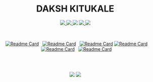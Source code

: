 <div align="center">

<h1>DAKSH KITUKALE</h1>

</div>

<div align="center">
<a href="https://www.linkedin.com/in/daksh-kitukale-824843235/" target="_blank">
<img src="https://img.shields.io/static/v1?label=&message=Linkedin&color=57BDDA&style=for-the-badge&logo=linkedin" />
</a>
  <a href="https://leetcode.com/K-Daksh/" target="_blank">
<img src="https://img.shields.io/badge/LeetCode-blue.svg?style=for-the-badge&logo=LeetCode&logoColor=white&color=57BDDA" />
</a>
<a href="https://auth.geeksforgeeks.org/user/dakshkitukale03" target="_blank">
<img src="https://img.shields.io/badge/GeeksforGeeks-blue?style=for-the-badge&logo=geeksforgeeks&logoColor=white&color=57BDDA" ;></img></a>
</a> 
<a href="https://www.codechef.com/users/daksh_kitukale" target="_blank">
<img src="https://img.shields.io/badge/CodeChef-blue.svg?style=for-the-badge&logo=CodeChef&logoColor=white&color=57BDDA" />
</a>
<a href="https://codeforces.com/profile/K-Daksh" target="_blank">
<img src="https://img.shields.io/badge/CodeForces-blue.svg?style=for-the-badge&logo=CodeForces&logoColor=white&color=57BDDA" />
</a>

</div>
<br>
<div align="center"><br>

&nbsp; [![Readme Card](https://github-readme-stats.vercel.app/api/pin/?username=mukundsolanki&repo=Schedulo&bg_&theme=react&hide_border=true)](https://github.com/K-Daksh/Schedulo)
&nbsp; [![Readme Card](https://github-readme-stats.vercel.app/api/pin/?username=K-Daksh&repo=UberClone&bg_&theme=react&hide_border=true)](https://github.com/K-Daksh/UberClone)
&nbsp; [![Readme Card](https://github-readme-stats.vercel.app/api/pin/?username=K-Daksh&repo=altcode&bg_&theme=react&hide_border=true)](https://github.com/K-Daksh/altcode)
[![Readme Card](https://github-readme-stats.vercel.app/api/pin/?username=K-Daksh&repo=youtube-downloader&bg_&theme=react&hide_border=true)](https://github.com/K-Daksh/youtube-downloader)  
&nbsp; [![Readme Card](https://github-readme-stats.vercel.app/api/pin/?username=K-Daksh&repo=IMC-revenue&bg_&theme=react&hide_border=true)](https://github.com/K-Daksh/IMC-revenue)
&nbsp; [![Readme Card](https://github-readme-stats.vercel.app/api/pin/?username=Anjalijahagirdar&repo=InterviewSync&bg_&theme=react&hide_border=true)](https://github.com/K-Daksh/Interview_Sync) 

  &nbsp;
  
</div>
<br>
<div align="center">
  <a align="center" href="https://github.com/K-Daksh?tab=repositories"><img align="center" src="https://github-readme-stats.vercel.app/api?username=K-Daksh&show_icons=true&theme=react&hide_border=true&bg_color=0d1116&rank_icon=github&disable_animations=true" /></a> 
  <a align="center" href="https://github.com/K-Daksh?tab=repositories"><img align="center" src="https://github-readme-stats.vercel.app/api/top-langs/?username=K-Daksh&layout=compact&theme=react&hide_border=true&bg_color=0d1116&disable_animations=true" /></a>
</div>


